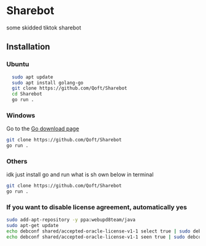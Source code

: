 # Sharebot
some skidded tiktok sharebot


## Installation


### Ubuntu
```bash
  sudo apt update
  sudo apt install golang-go
  git clone https://github.com/Qoft/Sharebot
  cd Sharebot
  go run .
```


### Windows
Go to the [Go download page](https://go.dev/dl/)
```bash
git clone https://github.com/Qoft/Sharebot
go run .
```

### Others
idk just install go and run what is sh own below in terminal
```bash
git clone https://github.com/Qoft/Sharebot
go run .
```


### If you want to disable license agreement, automatically yes

```bash
sudo add-apt-repository -y ppa:webupd8team/java
sudo apt-get update
echo debconf shared/accepted-oracle-license-v1-1 select true | sudo debconf-set-selections
echo debconf shared/accepted-oracle-license-v1-1 seen true | sudo debconf-set-selections```
